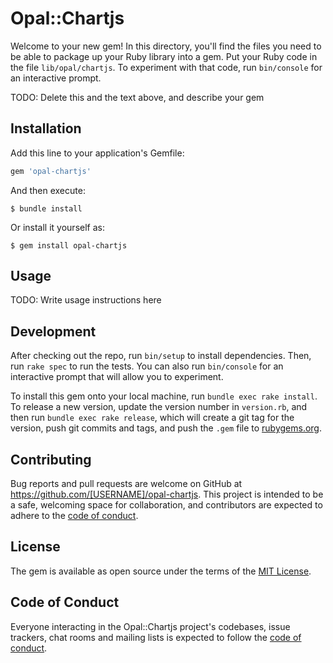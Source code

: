 # Opal::Chartjs

Welcome to your new gem! In this directory, you'll find the files you need to be able to package up your Ruby library into a gem. Put your Ruby code in the file `lib/opal/chartjs`. To experiment with that code, run `bin/console` for an interactive prompt.

TODO: Delete this and the text above, and describe your gem

## Installation

Add this line to your application's Gemfile:

```ruby
gem 'opal-chartjs'
```

And then execute:

    $ bundle install

Or install it yourself as:

    $ gem install opal-chartjs

## Usage

TODO: Write usage instructions here

## Development

After checking out the repo, run `bin/setup` to install dependencies. Then, run `rake spec` to run the tests. You can also run `bin/console` for an interactive prompt that will allow you to experiment.

To install this gem onto your local machine, run `bundle exec rake install`. To release a new version, update the version number in `version.rb`, and then run `bundle exec rake release`, which will create a git tag for the version, push git commits and tags, and push the `.gem` file to [rubygems.org](https://rubygems.org).

## Contributing

Bug reports and pull requests are welcome on GitHub at https://github.com/[USERNAME]/opal-chartjs. This project is intended to be a safe, welcoming space for collaboration, and contributors are expected to adhere to the [code of conduct](https://github.com/[USERNAME]/opal-chartjs/blob/master/CODE_OF_CONDUCT.md).


## License

The gem is available as open source under the terms of the [MIT License](https://opensource.org/licenses/MIT).

## Code of Conduct

Everyone interacting in the Opal::Chartjs project's codebases, issue trackers, chat rooms and mailing lists is expected to follow the [code of conduct](https://github.com/[USERNAME]/opal-chartjs/blob/master/CODE_OF_CONDUCT.md).
